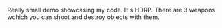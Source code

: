 Really small demo showcasing my code. It's HDRP. There are 3 weapons wchich you can shoot and destroy objects with them.
